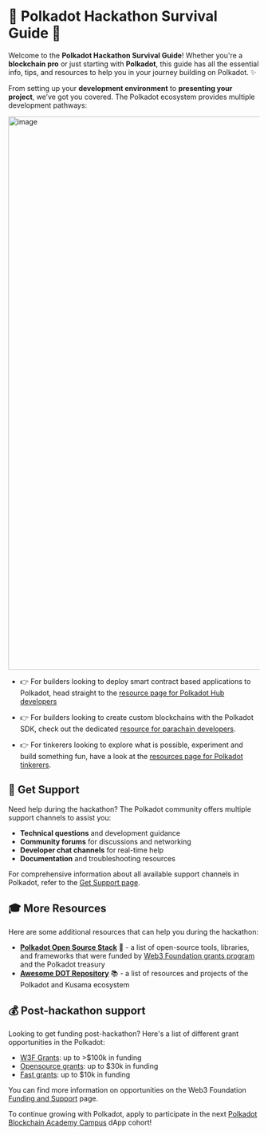 # 🌟 Polkadot Hackathon Survival Guide 🌟

Welcome to the **Polkadot Hackathon Survival Guide**!  Whether you're a **blockchain pro** or just starting with **Polkadot**, this guide has all the essential info, tips, and resources to help you in your journey building on Polkadot. ✨

From setting up your **development environment** to **presenting your project**, we’ve got you covered. The Polkadot ecosystem provides multiple development pathways:

<img width="1109" alt="image" src="https://github.com/user-attachments/assets/5c5bf50a-1906-4f04-9478-0d3bcc70649b" />


- 👉 For builders looking to deploy smart contract based applications to Polkadot, head straight to the [resource page for Polkadot Hub developers](./polkadot-hub-devs.md)

- 👉 For builders looking to create custom blockchains with the Polkadot SDK, check out the dedicated [resource for parachain developers](./polkadot-parachain-devs.md).
  
- 👉 For tinkerers looking to explore what is possible, experiment and build something fun, have a look at the [resources page for Polkadot tinkerers](./polkadot-tinkerers.md).
  
## 🤝 Get Support

Need help during the hackathon? The Polkadot community offers multiple support channels to assist you:

- **Technical questions** and development guidance
- **Community forums** for discussions and networking  
- **Developer chat channels** for real-time help
- **Documentation** and troubleshooting resources

For comprehensive information about all available support channels in Polkadot, refer to the [Get Support page](https://docs.polkadot.com/get-support/).

## 🎓 More Resources

Here are some additional resources that can help you during the hackathon:

- [**Polkadot Open Source Stack**](https://wiki.polkadot.network/general/build-open-source/) 🌟 - a list of open-source tools, libraries, and frameworks that were funded by [Web3 Foundation grants program](https://grants.web3.foundation/) and the Polkadot treasury 
- [**Awesome DOT Repository**](https://github.com/haquefardeen/awesome-dot) 📚 - a list of resources and projects of the Polkadot and Kusama ecosystem

## 💰 Post-hackathon support

Looking to get funding post-hackathon? Here's a list of different grant opportunities in the Polkadot:
- [W3F Grants](https://grants.web3.foundation/docs/Process/how-to-apply): up to >$100k in funding
- [Opensource grants](https://github.com/PolkadotOpenSourceGrants): up to $30k in funding
- [Fast grants](https://github.com/Polkadot-Fast-Grants/apply): up to $10k in funding

You can find more information on opportunities on the Web3 Foundation [Funding and Support](https://web3.foundation/funding-support) page.

To continue growing with Polkadot, apply to participate in the next [Polkadot Blockchain Academy Campus](https://polkadot.academy/pba-campus/) dApp cohort!

<!-- Auto-update: 2025-10-03T12:09:08.996120 -->

<!-- Auto-update: 2025-10-06T12:34:11.142829 -->
